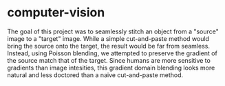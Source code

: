 # computer-vision
The goal of this project was to seamlessly stitch an object from a "source" image to a "target" image. While a simple cut-and-paste method would bring the source onto the target, the result would be far from seamless. Instead, using Poisson blending, we attempted to preserve the gradient of the source match that of the target. Since humans are more sensitive to gradients than image intesities, this gradient domain blending looks more natural and less doctored than a naive cut-and-paste method.
